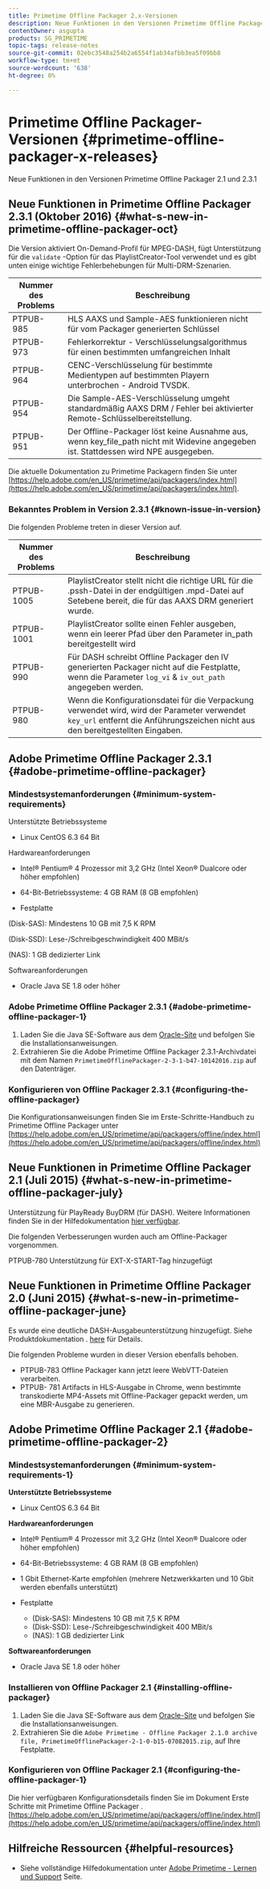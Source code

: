 ```yaml
---
title: Primetime Offline Packager 2.x-Versionen
description: Neue Funktionen in den Versionen Primetime Offline Packager 2.1 und 2.3.1
contentOwner: asgupta
products: SG_PRIMETIME
topic-tags: release-notes
source-git-commit: 02ebc3548a254b2a6554f1ab34afbb3ea5f09bb8
workflow-type: tm+mt
source-wordcount: '638'
ht-degree: 0%

---
```


# Primetime Offline Packager-Versionen {#primetime-offline-packager-x-releases}

Neue Funktionen in den Versionen Primetime Offline Packager 2.1 und 2.3.1

## Neue Funktionen in Primetime Offline Packager 2.3.1 (Oktober 2016)  {#what-s-new-in-primetime-offline-packager-oct}

Die Version aktiviert On-Demand-Profil für MPEG-DASH, fügt Unterstützung für die `validate` -Option für das PlaylistCreator-Tool verwendet und es gibt unten einige wichtige Fehlerbehebungen für Multi-DRM-Szenarien.

| **Nummer des Problems** | **Beschreibung** |
|---|---|
| PTPUB-985 | HLS AAXS und Sample-AES funktionieren nicht für vom Packager generierten Schlüssel |
| PTPUB-973 | Fehlerkorrektur - Verschlüsselungsalgorithmus für einen bestimmten umfangreichen Inhalt |
| PTPUB-964 | CENC-Verschlüsselung für bestimmte Medientypen auf bestimmten Playern unterbrochen - Android TVSDK. |
| PTPUB-954 | Die Sample-AES-Verschlüsselung umgeht standardmäßig AAXS DRM / Fehler bei aktivierter Remote-Schlüsselbereitstellung. |
| PTPUB-951 | Der Offline-Packager löst keine Ausnahme aus, wenn key_file_path nicht mit Widevine angegeben ist. Stattdessen wird NPE ausgegeben. |

Die aktuelle Dokumentation zu Primetime Packagern finden Sie unter [https://help.adobe.com/en_US/primetime/api/packagers/index.html](https://help.adobe.com/en_US/primetime/api/packagers/index.html).

### Bekanntes Problem in Version 2.3.1 {#known-issue-in-version}

Die folgenden Probleme treten in dieser Version auf.

| **Nummer des Problems** | **Beschreibung** |
|---|---|
| PTPUB-1005 | PlaylistCreator stellt nicht die richtige URL für die .pssh-Datei in der endgültigen .mpd-Datei auf Setebene bereit, die für das AAXS DRM generiert wurde. |
| PTPUB-1001 | PlaylistCreator sollte einen Fehler ausgeben, wenn ein leerer Pfad über den Parameter in_path bereitgestellt wird |
| PTPUB-990 | Für DASH schreibt Offline Packager den IV generierten Packager nicht auf die Festplatte, wenn die Parameter `log_vi` &amp; `iv_out_path` angegeben werden. |
| PTPUB-980 | Wenn die Konfigurationsdatei für die Verpackung verwendet wird, wird der Parameter verwendet `key_url` entfernt die Anführungszeichen nicht aus den bereitgestellten Eingaben. |

## Adobe Primetime Offline Packager 2.3.1 {#adobe-primetime-offline-packager}

### Mindestsystemanforderungen {#minimum-system-requirements}

Unterstützte Betriebssysteme

* Linux CentOS 6.3 64 Bit

Hardwareanforderungen

* Intel® Pentium® 4 Prozessor mit 3,2 GHz (Intel Xeon® Dualcore oder höher empfohlen)

* 64-Bit-Betriebssysteme: 4 GB RAM (8 GB empfohlen)

* Festplatte

(Disk-SAS): Mindestens 10 GB mit 7,5 K RPM

(Disk-SSD): Lese-/Schreibgeschwindigkeit 400 MBit/s

(NAS): 1 GB dedizierter Link

Softwareanforderungen

* Oracle Java SE 1.8 oder höher

### Adobe Primetime Offline Packager 2.3.1 {#adobe-primetime-offline-packager-1}

1. Laden Sie die Java SE-Software aus dem [Oracle-Site](https://www.oracle.com/technetwork/java/javase/downloads/index.html) und befolgen Sie die Installationsanweisungen.
1. Extrahieren Sie die Adobe Primetime Offline Packager 2.3.1-Archivdatei mit dem Namen `PrimetimeOfflinePackager-2-3-1-b47-10142016.zip` auf den Datenträger.

### Konfigurieren von Offline Packager 2.3.1 {#configuring-the-offline-packager}

Die Konfigurationsanweisungen finden Sie im Erste-Schritte-Handbuch zu Primetime Offline Packager unter [https://help.adobe.com/en_US/primetime/api/packagers/offline/index.html](https://help.adobe.com/en_US/primetime/api/packagers/offline/index.html)

## Neue Funktionen in Primetime Offline Packager 2.1 (Juli 2015) {#what-s-new-in-primetime-offline-packager-july}

Unterstützung für PlayReady BuyDRM (für DASH). Weitere Informationen finden Sie in der Hilfedokumentation [hier verfügbar](https://help.adobe.com/en_US/primetime/api/packagers/offline/index.html).

Die folgenden Verbesserungen wurden auch am Offline-Packager vorgenommen.

PTPUB-780 Unterstützung für EXT-X-START-Tag hinzugefügt

## Neue Funktionen in Primetime Offline Packager 2.0 (Juni 2015) {#what-s-new-in-primetime-offline-packager-june}

Es wurde eine deutliche DASH-Ausgabeunterstützung hinzugefügt. Siehe Produktdokumentation . [here](https://help.adobe.com/en_US/primetime/api/packagers/offline/index.html) für Details.

Die folgenden Probleme wurden in dieser Version ebenfalls behoben.

* PTPUB-783 Offline Packager kann jetzt leere WebVTT-Dateien verarbeiten.
* PTPUB- 781 Artifacts in HLS-Ausgabe in Chrome, wenn bestimmte transkodierte MP4-Assets mit Offline-Packager gepackt werden, um eine MBR-Ausgabe zu generieren.

## Adobe Primetime Offline Packager 2.1 {#adobe-primetime-offline-packager-2}

### Mindestsystemanforderungen {#minimum-system-requirements-1}

**Unterstützte Betriebssysteme**

* Linux CentOS 6.3 64 Bit

**Hardwareanforderungen**

* Intel® Pentium® 4 Prozessor mit 3,2 GHz (Intel Xeon® Dualcore oder höher empfohlen)

* 64-Bit-Betriebssysteme: 4 GB RAM (8 GB empfohlen)

* 1 Gbit Ethernet-Karte empfohlen (mehrere Netzwerkkarten und 10 Gbit werden ebenfalls unterstützt)

* Festplatte

   * (Disk-SAS): Mindestens 10 GB mit 7,5 K RPM
   * (Disk-SSD): Lese-/Schreibgeschwindigkeit 400 MBit/s
   * (NAS): 1 GB dedizierter Link

**Softwareanforderungen**

* Oracle Java SE 1.8 oder höher

### Installieren von Offline Packager 2.1 {#installing-offline-packager}

1. Laden Sie die Java SE-Software aus dem [Oracle-Site](https://www.oracle.com/technetwork/java/javase/downloads/index.html) und befolgen Sie die Installationsanweisungen.
1. Extrahieren Sie die `Adobe Primetime - Offline Packager 2.1.0 archive file, PrimetimeOfflinePackager-2-1-0-b15-07082015.zip`, auf Ihre Festplatte.

### Konfigurieren von Offline Packager 2.1 {#configuring-the-offline-packager-1}

Die hier verfügbaren Konfigurationsdetails finden Sie im Dokument Erste Schritte mit Primetime Offline Packager . [https://help.adobe.com/en_US/primetime/api/packagers/offline/index.html](https://help.adobe.com/en_US/primetime/api/packagers/offline/index.html)

## Hilfreiche Ressourcen {#helpful-resources}

* Siehe vollständige Hilfedokumentation unter [Adobe Primetime - Lernen und Support](https://helpx.adobe.com/support/primetime.html) Seite.
